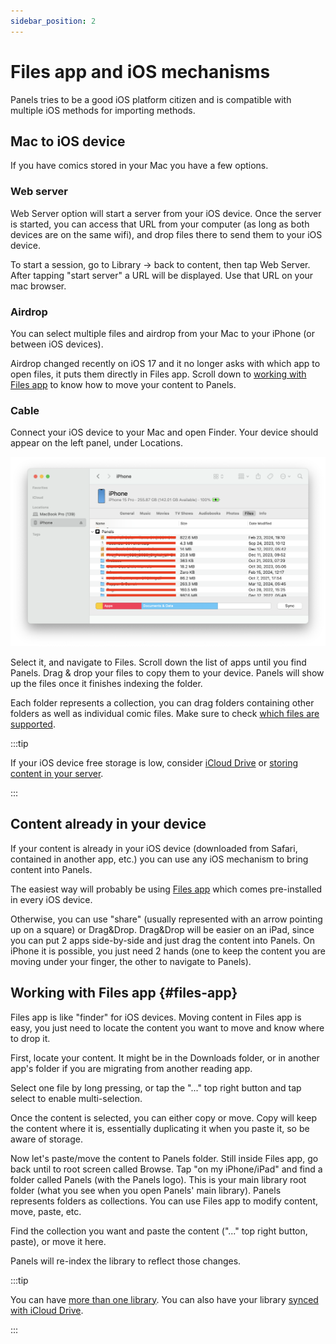 ```yaml
---
sidebar_position: 2
---
```


# Files app and iOS mechanisms

Panels tries to be a good iOS platform citizen and is compatible with multiple iOS methods for importing methods.

## Mac to iOS device

If you have comics stored in your Mac you have a few options.

### Web server

Web Server option will start a server from your iOS device. Once the server is started, you can access that URL from your computer (as long as both devices are on the same wifi), and drop files there to send them to your iOS device.

To start a session, go to Library -> back to content, then tap Web Server. After tapping "start server" a URL will be displayed. Use that URL on your mac browser.

### Airdrop

You can select multiple files and airdrop from your Mac to your iPhone (or between iOS devices).

Airdrop changed recently on iOS 17 and it no longer asks with which app to open files, it puts them directly in Files app. Scroll down to [working with Files app](#files-app) to know how to move your content to Panels.

### Cable

Connect your iOS device to your Mac and open Finder. Your device should appear on the left panel, under Locations.

![finder app showing panels content](/img/finder-panels-content.png)

Select it, and navigate to Files. Scroll down the list of apps until you find Panels. Drag & drop your files to copy them to your device. Panels will show up the files once it finishes indexing the folder.

Each folder represents a collection, you can drag folders containing other folders as well as individual comic files. Make sure to check [which files are supported](supported-files.md).

:::tip

If your iOS device free storage is low, consider [iCloud Drive](icloud-drive.md) or [storing content in your server](opds.md).

:::

## Content already in your device

If your content is already in your iOS device (downloaded from Safari, contained in another app, etc.) you can use any iOS mechanism to bring content into Panels.

The easiest way will probably be using [Files app](#files-app) which comes pre-installed in every iOS device.

Otherwise, you can use "share" (usually represented with an arrow pointing up on a square) or Drag&Drop. Drag&Drop will be easier on an iPad, since you can put 2 apps side-by-side and just drag the content into Panels. On iPhone it is possible, you just need 2 hands (one to keep the content you are moving under your finger, the other to navigate to Panels).

## Working with Files app {#files-app}

Files app is like "finder" for iOS devices. Moving content in Files app is easy, you just need to locate the content you want to move and know where to drop it.

First, locate your content. It might be in the Downloads folder, or in another app's folder if you are migrating from another reading app.

Select one file by long pressing, or tap the "..." top right button and tap select to enable multi-selection.

Once the content is selected, you can either copy or move. Copy will keep the content where it is, essentially duplicating it when you paste it, so be aware of storage.

Now let's paste/move the content to Panels folder. Still inside Files app, go back until to root screen called Browse. Tap "on my iPhone/iPad" and find a folder called Panels (with the Panels logo). This is your main library root folder (what you see when you open Panels' main library).
Panels represents folders as collections. You can use Files app to modify content, move, paste, etc.

Find the collection you want and paste the content ("..." top right button, paste), or move it here.

Panels will re-index the library to reflect those changes.

:::tip

You can have [more than one library](./organize-content/mutiple-libraries.md). You can also have your library [synced with iCloud Drive](icloud-drive.md).

:::
